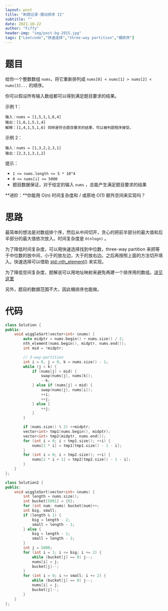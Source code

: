 ```yaml
---
layout: post
title: "刷题记录-摆动排序 II"
subtitle: ""
date: 2021-10-22
author: "Fiffy"
header-img: "img/post-bg-2015.jpg"
tags: ["Leetcode","快速选择","three-way partition","桶排序"]
---
```


# 题目

给你一个整数数组 `nums`，将它重新排列成 `nums[0] < nums[1] > nums[2] < nums[3]...` 的顺序。

你可以假设所有输入数组都可以得到满足题目要求的结果。

示例 1：

```
输入：nums = [1,5,1,1,6,4]
输出：[1,6,1,5,1,4]
解释：[1,4,1,5,1,6] 同样是符合题目要求的结果，可以被判题程序接受。
```

示例 2：

```
输入：nums = [1,3,2,2,3,1]
输出：[2,3,1,3,1,2]
```


提示：

- `1 <= nums.length <= 5 * 10^4`
- `0 <= nums[i] <= 5000`
- 题目数据保证，对于给定的输入 `nums` ，总能产生满足题目要求的结果

**进阶：**你能用 O(n) 时间复杂度和 / 或原地 O(1) 额外空间来实现吗？

# 思路

最简单的想法是对数组排个序，然后从中间切开，贪心的把前半部分的最大值和后半部分的最大值依次放入。时间复杂度是 `O(nlogn)` 。

为了降低时间复杂度，可以用快速选择找到中位数，three-way partition 来把等于中位数的放中间，小于的放左边，大于的放右边。之后再按照上面的方法切开填入。快速选择可以借助 [std::nth_element()](https://en.cppreference.com/w/cpp/algorithm/nth_element) 来实现。

为了降低空间复杂度，题解说可以用地址映射来避免再建一个排序用的数组。[详见这里](https://leetcode-cn.com/problems/wiggle-sort-ii/solution/yi-bu-yi-bu-jiang-shi-jian-fu-za-du-cong-onlognjia/)

另外，题目的数据范围不大，因此桶排序也能做。

# 代码

```c++
class Solution {
public:
    void wiggleSort(vector<int> &nums) {
        auto midptr = nums.begin() + nums.size() / 2;
        nth_element(nums.begin(), midptr, nums.end());
        int mid = *midptr;

        // 3-way-partition
        int i = 0, j = 0, k = nums.size() - 1;
        while (j < k) {
            if (nums[j] > mid) {
                swap(nums[j], nums[k]);
                --k;
            } else if (nums[j] < mid) {
                swap(nums[j], nums[i]);
                ++i;
                ++j;
            } else {
                ++j;
            }
        }

        if (nums.size() % 2) ++midptr;
        vector<int> tmp1(nums.begin(), midptr);
        vector<int> tmp2(midptr, nums.end());
        for (int i = 0; i < tmp1.size(); ++i) {
            nums[2 * i] = tmp1[tmp1.size() - 1 - i];
        }
        for (int i = 0; i < tmp2.size(); ++i) {
            nums[2 * i + 1] = tmp2[tmp2.size() - 1 - i];
        }
    }
};

class Solution2 {
public:
    void wiggleSort(vector<int> &nums) {
        int length = nums.size();
        int bucket[5001] = {0};
        for (int num: nums) bucket[num]++;
        int big, small;
        if (length & 1) {
            big = length - 2;
            small = length - 1;
        } else {
            big = length - 1;
            small = length - 2;
        }
        int j = 5000;
        for (int i = 1; i <= big; i += 2) {
            while (bucket[j] == 0) j--;
            nums[i] = j;
            bucket[j]--;
        }
        for (int i = 0; i <= small; i += 2) {
            while (bucket[j] == 0) j--;
            nums[i] = j;
            bucket[j]--;
        }
    }
};
```

